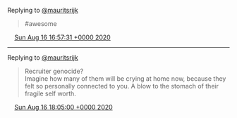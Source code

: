 Replying to [@mauritsrijk](https://twitter.com/mauritsrijk/status/1294990898317713409)

> \#awesome

<img src="../../media/tweet.ico" width="12" /> [Sun Aug 16 16:57:31 +0000 2020](https://twitter.com/DromerDenker/status/1295042013671370755)

----

Replying to [@mauritsrijk](https://twitter.com/mauritsrijk/status/1294990898317713409)

> Recruiter genocide?   
> Imagine how many of them will be crying at home now, because they felt so personally connected to you\. A blow to the stomach of their fragile self worth\.

<img src="../../media/tweet.ico" width="12" /> [Sun Aug 16 18:05:00 +0000 2020](https://twitter.com/DromerDenker/status/1295058995909136384)